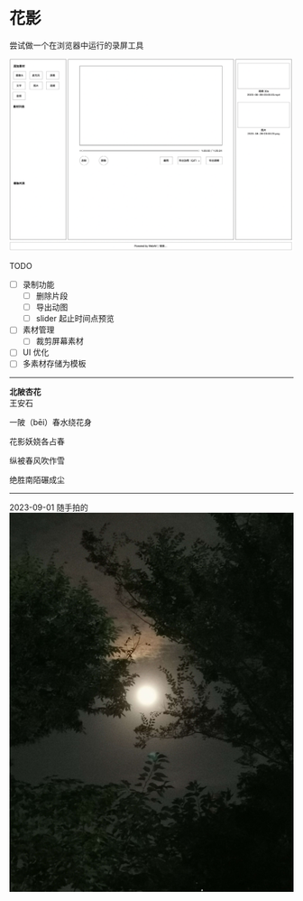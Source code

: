 # 花影

尝试做一个在浏览器中运行的录屏工具

![wireframe](./doc-assets/wireframe.png)

TODO  
- [ ] 录制功能
  - [ ] 删除片段
  - [ ] 导出动图
  - [ ] slider 起止时间点预览
- [ ] 素材管理
  - [ ] 裁剪屏幕素材
- [ ] UI 优化
- [ ] 多素材存储为模板

---

**北陂杏花**  
王安石

一陂（bēi）春水绕花身

花影妖娆各占春

纵被春风吹作雪

绝胜南陌碾成尘

---

2023-09-01 随手拍的  
![bloom-shadow](./doc-assets/bloom-shadow.jpg)  
